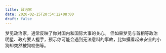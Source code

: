 ```yaml
---
title: 政治家
date: 2020-02-15T20:54:12+08:00
draft: false
---
```


梦见政治家，通常反映了你对国内和国际大事的关心。
但如果梦见与首相等政治明星、政府要人握手，预示你可能会遇到无法意料的事故，比如摸看起来安全的小狗却突然被狗咬伤等。
